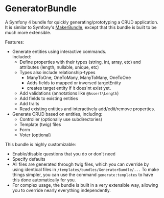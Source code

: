GeneratorBundle
=====================

A Symfony 4 bundle for quickly generating/prototyping a CRUD application.
It is similar to Symfony's [MakerBundle](https://github.com/symfony/maker-bundle),
except that this bundle is built to be much more extensible.

Features:
* Generate entities using interactive commands.  
  Included:
    - Define properties with their types (string, int, array, etc) and attributes (length, nullable, unique, etc) 
    - Types also include relationship-types
        - ManyToOne, OneToMany, ManyToMany, OneToOne
        - Adds fields to mapped or inversed targetEntity
        - creates target entity if it does'nt exist yet.
    - Add validations (annotations like `@Assert\Length`)
    - Add fields to existing entities
    - Add traits
    - Read existing entities and interactively add/edit/remove properties.
* Generate CRUD based on entities, including:
    - Controller (optionally use subdirectories)
    - Template (twig) files
    - Form
    - Voter (optional)

This bundle is highly customizable:
- Enable/disable questions that you do or don't need  
- Specify defaults
- All files are generated through twig files, which you can override by
using identical files in `/templates/bundles/GeneratorBundle/...`
To make things simpler, you can use the command `generate:templates` to 
have this done automatically for you.
- For complex usage, the bundle is built in a very extensible way, allowing
you to override nearly everything independently.